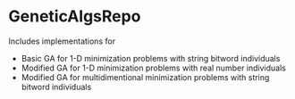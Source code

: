 # GeneticAlgsRepo

Includes implementations for

 - Basic GA for 1-D minimization problems with string bitword individuals
 - Modified GA for 1-D minimization problems with real number individuals
 - Modified GA for multidimentional minimization problems with string bitword individuals
